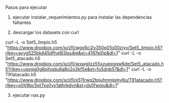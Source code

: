 Pasos para ejecutar

1. ejecutar instalar_requerimientos.py para instalar las dependencias faltantes

2. descargar los datasets con curl

curl -L -o Set5_limpio.h5 "https://www.dropbox.com/scl/fi/wgx6ci2v350p01o00ziyy/Set5_limpio.h5?rlkey=ayyg525bk445dfhq6l3lss4je&st=4197ei0p&dl=1"
curl -L -o Set5_atacado.h5 "https://www.dropbox.com/scl/fi/wxwgilzz55xzuexgqw6de/Set5_atacado.h5?rlkey=ugyqg0g6pjhqdu8a8o2o3kf5e&st=fu5dnb57&dl=1"
curl -L -o T91atacado.h5 "https://www.dropbox.com/scl/fi/x511rwq2tpjuhnmipmy6u/T91atacado.h5?rlkey=o0tj9bc5nt7xs0yx1athrkdvn&st=ds0fwqiu&dl=1"

3. ejecutar nas.py
